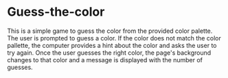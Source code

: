 # Guess-the-color

This is a simple game to guess the color from the provided color palette. The user is prompted to guess a color. If the color does not match the color pallette, the computer provides a hint about the color and asks the user to try again. 
Once the user guesses the right color, the page's background changes to that color and a message is displayed with the number of guesses.
